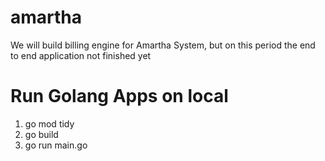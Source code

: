 # amartha
We will build billing engine for Amartha System, but on this period the end to end application not finished yet

# Run Golang Apps on local
1. go mod tidy
2. go build
3. go run main.go